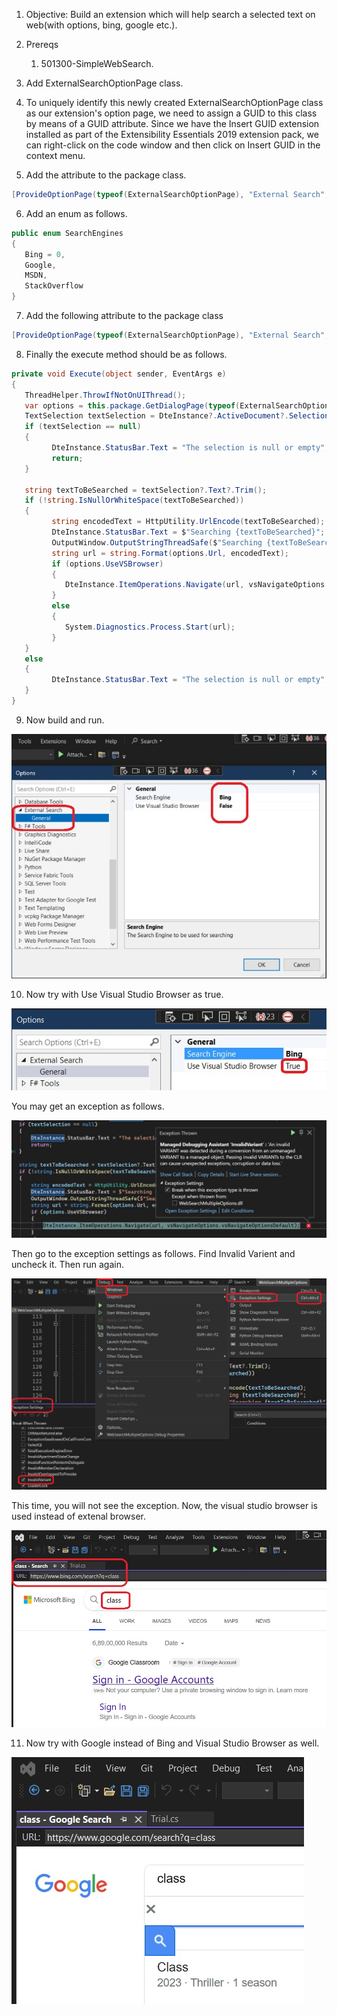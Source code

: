 
1. Objective: Build an extension which will help search a selected text on web(with options, bing, google etc.).

2. Prereqs
   1. 501300-SimpleWebSearch.

3. Add ExternalSearchOptionPage class.

4. To uniquely identify this newly created ExternalSearchOptionPage class as our extension's option page, we need to assign a GUID to this class by means of a GUID attribute. Since we have the Insert GUID extension installed as part of the Extensibility Essentials 2019 extension pack, we can right-click on the code window and then click on Insert GUID in the context menu.
5. Add the attribute to the package class.
```cs
[ProvideOptionPage(typeof(ExternalSearchOptionPage), "External Search", "General", 1, 1, true, new string[] { "External Search Options"})]
```
6. Add an enum as follows.
```cs
public enum SearchEngines
{
   Bing = 0,
   Google,
   MSDN,
   StackOverflow
}
```
7. Add the following attribute to the package class
```cs
[ProvideOptionPage(typeof(ExternalSearchOptionPage), "External Search", "General", 1, 1, true, new string[] { "External Search Options" })]
```
8. Finally the execute method should be as follows.
```cs
private void Execute(object sender, EventArgs e)
{
   ThreadHelper.ThrowIfNotOnUIThread();
   var options = this.package.GetDialogPage(typeof(ExternalSearchOptionPage)) as ExternalSearchOptionPage;
   TextSelection textSelection = DteInstance?.ActiveDocument?.Selection as TextSelection;
   if (textSelection == null)
   {
         DteInstance.StatusBar.Text = "The selection is null or empty";
         return;
   }

   string textToBeSearched = textSelection?.Text?.Trim();
   if (!string.IsNullOrWhiteSpace(textToBeSearched))
   {
         string encodedText = HttpUtility.UrlEncode(textToBeSearched);
         DteInstance.StatusBar.Text = $"Searching {textToBeSearched}";
         OutputWindow.OutputStringThreadSafe($"Searching {textToBeSearched}");
         string url = string.Format(options.Url, encodedText);
         if (options.UseVSBrowser)
         {
            DteInstance.ItemOperations.Navigate(url, vsNavigateOptions.vsNavigateOptionsDefault);
         }
         else
         {
            System.Diagnostics.Process.Start(url);
         }
   }
   else
   {
         DteInstance.StatusBar.Text = "The selection is null or empty";
   }
}
```
9. Now build and run. 

![Context Menu Command](./images/50_50ExternalSearch.jpg)

10. Now try with Use Visual Studio Browser as true.

![Context Menu Command](./images/51_50UseVisualStudioSearch.jpg)

You may get an exception as follows.

![Exception](images/52_50Exception.jpg)

Then go to the exception settings as follows. Find Invalid Varient and uncheck it. Then run again.

![Exception Settings Invalid Varient](images/53_50ExceptionSettingsInvalidVarient.jpg)

This time, you will not see the exception. Now, the visual studio browser is used instead of extenal browser.

![Using Visual Studio Browser](images/54_50VisualStudioBrowser.jpg)

11. Now try with Google instead of Bing and Visual Studio Browser as well. 

![Visual Studio Browser and Google](images/55_50VisualStudioBrowserWithGoogle.jpg)

